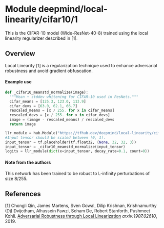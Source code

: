 # Module deepmind/local-linearity/cifar10/1

This is the CIFAR-10 model (Wide-ResNet-40-8) trained using the local linearity
regularizer described in [1].

<!-- dataset: CIFAR-10 -->
<!-- asset-path: legacy -->
<!-- module-type: image-classifier -->
<!-- network-architecture: Wide-ResNet-40-8 -->
<!-- fine-tunable: false -->
<!-- format: hub -->

## Overview

Local Linearity [1] is a regularization technique used to enhance adversarial
robustness and avoid gradient obfuscation.

#### Example use

```python
def _cifar10_meanstd_normalize(image):
  """Mean + stddev whitening for CIFAR-10 used in ResNets."""
  cifar_means = [125.3, 123.0, 113.9]
  cifar_devs = [63.0, 62.1, 66.7]
  rescaled_means = [x / 255. for x in cifar_means]
  rescaled_devs = [x / 255. for x in cifar_devs]
  image = (image - rescaled_means) / rescaled_devs
  return image

llr_module = hub.Module("https://tfhub.dev/deepmind/local-linearity/cifar10/1")
#Input tensor should be scaled between [0, 1].
input_tensor = tf.placeholder(tf.float32, (None, 32, 32, 3))
input_tensor = _cifar10_meanstd_normalize(input_tensor)
logits = llr_module(dict(x=input_tensor, decay_rate=0.1, count=0))
```

#### Note from the authors

This network has been trained to be robust to L-infinity perturbations of size
8/255.

## References

[1] Chongli Qin, James Martens, Sven Gowal, Dilip Krishnan, Krishnamurthy (Dj)
Dvijotham, Alhussein Fawzi, Soham De, Robert Stanforth, Pushmeet Kohli.
[Adversarial Robustness through Local Linearization](https://arxiv.org/abs/1907.02610)
*arxiv:1907.02610*, 2019.
